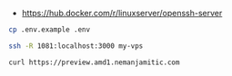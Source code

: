 - https://hub.docker.com/r/linuxserver/openssh-server

```bash
cp .env.example .env

ssh -R 1081:localhost:3000 my-vps

curl https://preview.amd1.nemanjamitic.com
```